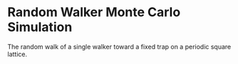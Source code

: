 # Random Walker Monte Carlo Simulation

The random walk of a single walker toward a fixed trap on a periodic square lattice.
